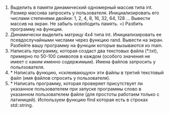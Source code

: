 1. Выделить в памяти динамический одномерный массив типа int. Размер массива запросить у пользователя. Инициализировать его числами степенями двойки: 1, 2, 4, 8, 16, 32, 64, 128 … Вывести массив на экран. Не забыть освободить память. =) Разбить программу на функции.
2. Динамически выделить матрицу 4х4 типа int. Инициализировать ее псевдослучайными числами через функцию rand. Вывести на экран. Разбейте вашу программу на функции которые вызываются из main.
3. Написать программу, которая создаст два текстовых файла (\*.txt), примерно по 50-100 символов в каждом (особого значения не имеет с каким именно содержимым). Имена файлов запросить у польлзователя.
4. \* Написать функцию, «склеивающую» эти файлы в третий текстовый файл (имя файлов спросить у пользователя).
5. \* Написать программу, которая проверяет присутствует ли указанное пользователем при запуске программы слово в указанном пользователем файле (для простоты работаем только с латиницей). Используем функцию find которая есть в строках std::string.
